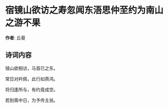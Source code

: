 # 宿镜山欲访之寿忽闻东浯思仲至约为南山之游不果

**作者**: 丘葵

## 诗词内容

镜山欲相访，马首已之东。

常日对衿佩，此行如燕鸿。

将归逢所与，有约竟成空。

若到斋中日，为予传主翁。

